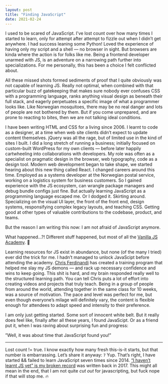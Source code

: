 ```yaml
---
layout: post
title: "Finding JavaScript"
date: 2021-02-24
---
```


I used to be scared of JavaScript. I’ve lost count over how many times I started to learn, only for attempt after attempt to fizzle out when I didn’t get anywhere. I had success leaning some Python! Loved the experience of having only my script and a shell — no browser in sight. But&nbsp;browsers are kinda where the action is for folks like me. Being a frontend developer unarmed with JS, is an adventure on a narrowing path further into specializations. For me personally, this has been a choice I felt conflicted about.

All these missed shots formed sediments of proof that I quite obviously was not capable of learning JS. Really not optimal, when combined with that particular buzz of gatekeeping that makes sure nobody ever confuses CSS with a programming language, ranks anything visual design as beneath their full stack, and eagerly perpetuates a specific image of what a programmer looks like. Like Norwegian mosquitoes, there may be no real danger and lots of people are not bothered by them. But if you come unprepared, and are prone to reacting to bites, then we are not talking ideal conditions.

I have been writing HTML and CSS for a living since 2006. I learnt to code as a designer, at a time when web site clients didn’t expect to update content themselves. jQuery was all the rage, but of limited use in the kind of sites I built. I did a long stretch of running a business; initially focused on custom-built WordPress for my own clients — before later happily cartwheeling into collaborations with developers. My&nbsp;role was often as a specialist on pragmatic design in the browser, web typography, code as a design tool. Modern web development began to take shape, we started hearing about this new thing called React. I&nbsp;changed careers around this time. Employed as a systems developer at the Norwegian postal service, working on a logistics system for business customers. So I gained experience with the JS ecosystem, can wrangle package managers and debug bundle configs just fine. But actually learning JavaScript as a programming language escaped me. Or I dodged it. Skirting around. Specializing on the visual UI layer, the front of the front end, design systems, responsifying complex legacy layouts, and teaching CSS. Getting good at other types of valuable contributions to the codebase, product, and teams.

But the reason I am writing this now: I am not afraid of JavaScript anymore.

What happened…?! Different stuff happened, but most of all the [Vanilla JS Academy](https://vanillajsacademy.com/). 🎉

Learning resources for JS exist in abundance, but none (of the many I tried) ever did the trick for me. I&nbsp;hadn’t managed to unlock JavaScipt before attending the academy. [Chris Ferdinandi](https://gomakethings.com/about/) has created a training program that helped me slay my JS demons — and rack up necessary confidence and wins to keep going. This shit is hard, and my brain responded really well to the structured learning path. You can tell Chris puts a lot of effort into creating videos and projects that truly teach. Being in a group of people from around the world, attending together in the same class for 10 weeks, was a source of motivation. The&nbsp;pace and level was perfect for me, but even though everyone’s milage will definitely vary, the content is flexible enough for attendees to adapt speed and intensity to their preference.

I am only just getting started. Some sort of innocent white belt. But it really does feel like, finally after all these years, I found JavaScipt. Or as a friend put it, when I was raving about surprising fun and progress:

”Well, it was about time that JavaScript found you!”

---

Lost count != true. I know exactly how many fresh this-is-it starts, but that number is embarrassing. Let’s share it anyway: `7` Yup. That’s right, I have started && failed to learn JavaScript seven times since 2014. [“I haven’t learnt JS yet” is my broken record](https://elisabethirgens.github.io/notes/2017/07/javascript/) was written back in 2017. This might all mean in the end, that I am not quite _cut out_ for javascripting, but fuck nope if that will stop me. 🔥
